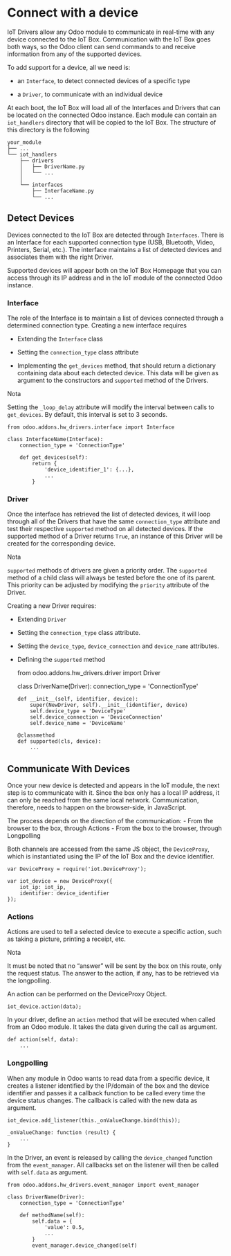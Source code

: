 # Connect with a device

IoT Drivers allow any Odoo module to communicate in real-time with any device
connected to the IoT Box. Communication with the IoT Box goes both ways, so
the Odoo client can send commands to and receive information from any of the
supported devices.

To add support for a device, all we need is:

  * an `Interface`, to detect connected devices of a specific type

  * a `Driver`, to communicate with an individual device

At each boot, the IoT Box will load all of the Interfaces and Drivers that can
be located on the connected Odoo instance. Each module can contain an
`iot_handlers` directory that will be copied to the IoT Box. The structure of
this directory is the following

    
    
    your_module
    ├── ...
    └── iot_handlers
        ├── drivers
        │   ├── DriverName.py
        │   └── ...
        │
        └── interfaces
            ├── InterfaceName.py
            └── ...
    

## Detect Devices

Devices connected to the IoT Box are detected through `Interfaces`. There is
an Interface for each supported connection type (USB, Bluetooth, Video,
Printers, Serial, etc.). The interface maintains a list of detected devices
and associates them with the right Driver.

Supported devices will appear both on the IoT Box Homepage that you can access
through its IP address and in the IoT module of the connected Odoo instance.

### Interface

The role of the Interface is to maintain a list of devices connected through a
determined connection type. Creating a new interface requires

  * Extending the `Interface` class

  * Setting the `connection_type` class attribute

  * Implementing the `get_devices` method, that should return a dictionary containing data about each detected device. This data will be given as argument to the constructors and `supported` method of the Drivers.

Nota

Setting the `_loop_delay` attribute will modify the interval between calls to
`get_devices`. By default, this interval is set to 3 seconds.

    
    
    from odoo.addons.hw_drivers.interface import Interface
    
    class InterfaceName(Interface):
        connection_type = 'ConnectionType'
    
        def get_devices(self):
            return {
                'device_identifier_1': {...},
                ...
            }
    

### Driver

Once the interface has retrieved the list of detected devices, it will loop
through all of the Drivers that have the same `connection_type` attribute and
test their respective `supported` method on all detected devices. If the
supported method of a Driver returns `True`, an instance of this Driver will
be created for the corresponding device.

Nota

`supported` methods of drivers are given a priority order. The `supported`
method of a child class will always be tested before the one of its parent.
This priority can be adjusted by modifying the `priority` attribute of the
Driver.

Creating a new Driver requires:

  * Extending `Driver`

  * Setting the `connection_type` class attribute.

  * Setting the `device_type`, `device_connection` and `device_name` attributes.

  * Defining the `supported` method

    
    
    from odoo.addons.hw_drivers.driver import Driver
    
    class DriverName(Driver):
        connection_type = 'ConnectionType'
    
        def __init__(self, identifier, device):
            super(NewDriver, self).__init__(identifier, device)
            self.device_type = 'DeviceType'
            self.device_connection = 'DeviceConnection'
            self.device_name = 'DeviceName'
    
        @classmethod
        def supported(cls, device):
            ...
    

## Communicate With Devices

Once your new device is detected and appears in the IoT module, the next step
is to communicate with it. Since the box only has a local IP address, it can
only be reached from the same local network. Communication, therefore, needs
to happen on the browser-side, in JavaScript.

The process depends on the direction of the communication: \- From the browser
to the box, through Actions \- From the box to the browser, through
Longpolling

Both channels are accessed from the same JS object, the `DeviceProxy`, which
is instantiated using the IP of the IoT Box and the device identifier.

    
    
    var DeviceProxy = require('iot.DeviceProxy');
    
    var iot_device = new DeviceProxy({
        iot_ip: iot_ip,
        identifier: device_identifier
    });
    

### Actions

Actions are used to tell a selected device to execute a specific action, such
as taking a picture, printing a receipt, etc.

Nota

It must be noted that no “answer” will be sent by the box on this route, only
the request status. The answer to the action, if any, has to be retrieved via
the longpolling.

An action can be performed on the DeviceProxy Object.

    
    
    iot_device.action(data);
    

In your driver, define an `action` method that will be executed when called
from an Odoo module. It takes the data given during the call as argument.

    
    
    def action(self, data):
        ...
    

### Longpolling

When any module in Odoo wants to read data from a specific device, it creates
a listener identified by the IP/domain of the box and the device identifier
and passes it a callback function to be called every time the device status
changes. The callback is called with the new data as argument.

    
    
    iot_device.add_listener(this._onValueChange.bind(this));
    
    _onValueChange: function (result) {
        ...
    }
    

In the Driver, an event is released by calling the `device_changed` function
from the `event_manager`. All callbacks set on the listener will then be
called with `self.data` as argument.

    
    
    from odoo.addons.hw_drivers.event_manager import event_manager
    
    class DriverName(Driver):
        connection_type = 'ConnectionType'
    
        def methodName(self):
            self.data = {
                'value': 0.5,
                ...
            }
            event_manager.device_changed(self)
    

